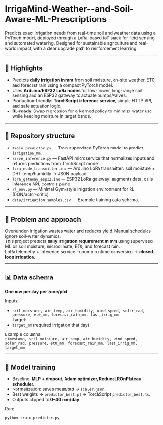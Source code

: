 # IrrigaMind-Weather--and-Soil-Aware-ML-Prescriptions

Predicts exact irrigation needs from real-time soil and weather data using a PyTorch model, deployed through a LoRa-based IoT stack for field sensing and automated watering. Designed for sustainable agriculture and real-world impact, with a clear upgrade path to reinforcement learning.

---

## 🚀 Highlights
- Predicts **daily irrigation in mm** from soil moisture, on-site weather, ET0, and forecast rain using a compact PyTorch model.  
- Uses **Arduino/ESP32 LoRa nodes** for low-power, long-range soil sensing and an ESP32 gateway to actuate pumps/valves.  
- Production-friendly: **TorchScript inference service**, simple HTTP API, and safe actuation logic.  
- **RL-ready**: Swap regression for a learned policy to minimize water use while keeping moisture in target bands.  

---

## 📂 Repository structure
- `train_predictor.py` — Train supervised PyTorch model to predict `irrigation_mm`.  
- `serve_inference.py` — FastAPI microservice that normalizes inputs and returns predictions from TorchScript model.  
- `lora_node_transmitter.ino` — Arduino LoRa transmitter: soil moisture + DHT temp/humidity → JSON payload.  
- `lora_gateway_esp32.ino` — ESP32 LoRa gateway: augments data, calls inference API, controls pump.  
- `rl_env.py` — Minimal Gym-style irrigation environment for RL (DQN/actor-critic).  
- `data/irrigation_samples.csv` — Example training data schema.  

---

## 🌱 Problem and approach
Over/under-irrigation wastes water and reduces yield. Manual schedules ignore soil-water dynamics.  
This project predicts **daily irrigation requirement in mm** using supervised ML on soil moisture, microclimate, ET0, and forecast rain.  
LoRa telemetry + inference service → pump runtime conversion → **closed-loop irrigation**.  

---

## 📊 Data schema
**One row per day per zone/plot**  

Inputs:  
- `soil_moisture, air_temp, air_humidity, wind_speed, solar_rad, pressure, et0_mm, forecast_rain_mm, last_irrig_mm`  
Target:  
- `target_mm` (required irrigation that day)  

Example columns:  
`timestamp, soil_moisture, air_temp, air_humidity, wind_speed, solar_rad, pressure, et0_mm, forecast_rain_mm, last_irrig_mm, target_mm`

---

## 🧠 Model training
- Baseline: **MLP + dropout, Adam optimizer, ReduceLROnPlateau scheduler**.  
- Normalization: saves mean/std → `scaler.json`.  
- Best weights → `predictor_best.pt` → TorchScript `predictor_best.ts`.  
- Outputs clipped to **0–40 mm/day**.  

Run:
```bash
python train_predictor.py
